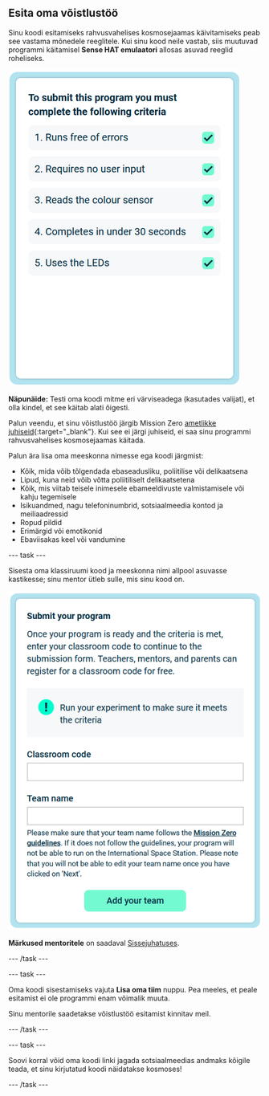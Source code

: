 ## Esita oma võistlustöö

Sinu koodi esitamiseks rahvusvahelises kosmosejaamas käivitamiseks peab see vastama mõnedele reeglitele. Kui sinu kood neile vastab, siis muutuvad programmi käitamisel **Sense HAT emulaatori** allosas asuvad reeglid roheliseks.

![Mission Zero leht näitamas võistlustöö esitamise nõudeid.](images/rules.png)

**Näpunäide:** Testi oma koodi mitme eri värviseadega (kasutades valijat), et olla kindel, et see käitab alati õigesti.

Palun veendu, et sinu võistlustöö järgib Mission Zero [ametlikke juhiseid](https://astro-pi.org/mission-zero/guidelines){:target="_blank"}. Kui see ei järgi juhiseid, ei saa sinu programmi rahvusvahelises kosmosejaamas käitada.

Palun ära lisa oma meeskonna nimesse ega koodi järgmist:

+ Kõik, mida võib tõlgendada ebaseadusliku, poliitilise või delikaatsena
+ Lipud, kuna neid võib võtta poliitiliselt delikaatsetena
+ Kõik, mis viitab teisele inimesele ebameeldivuste valmistamisele või kahju tegemisele
+ Isikuandmed, nagu telefoninumbrid, sotsiaalmeedia kontod ja meiliaadressid
+ Ropud pildid
+ Erimärgid või emotikonid
+ Ebaviisakas keel või vandumine

--- task ---

Sisesta oma klassiruumi kood ja meeskonna nimi allpool asuvasse kastikesse; sinu mentor ütleb sulle, mis sinu kood on.

![Klassiruumi koodi ja meeskonna nime esitamise vorm](images/submission.png)

**Märkused mentoritele** on saadaval [Sissejuhatuses](https://projects.raspberrypi.org/en/projects/astro-pi-mission-zero/0).

--- /task ---

--- task ---

Oma koodi sisestamiseks vajuta **Lisa oma tiim** nuppu. Pea meeles, et peale esitamist ei ole programmi enam võimalik muuta.

Sinu mentorile saadetakse võistlustöö esitamist kinnitav meil.

--- /task ---

--- task ---

Soovi korral võid oma koodi linki jagada sotsiaalmeedias andmaks kõigile teada, et sinu kirjutatud koodi näidatakse kosmoses!

--- /task ---
